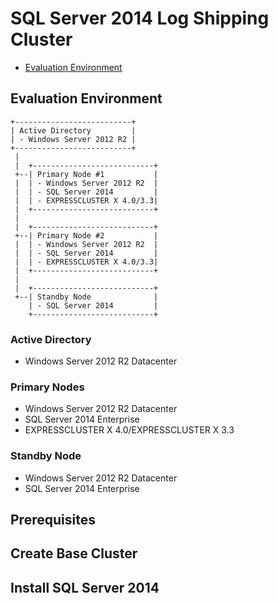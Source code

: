 # SQL Server 2014 Log Shipping Cluster
* [Evaluation Environment](#evaluation-environment)

## Evaluation Environment
```
+--------------------------+
| Active Directory         |
| - Windows Server 2012 R2 |
+--------------------------+
 |
 |  +---------------------------+
 +--| Primary Node #1           |
 |  | - Windows Server 2012 R2  |
 |  | - SQL Server 2014         |
 |  | - EXPRESSCLUSTER X 4.0/3.3|
 |  +---------------------------+
 |
 |  +---------------------------+
 +--| Primary Node #2           |
 |  | - Windows Server 2012 R2  |
 |  | - SQL Server 2014         |
 |  | - EXPRESSCLUSTER X 4.0/3.3|
 |  +---------------------------+
 |
 |  +---------------------------+
 +--| Standby Node              |
    | - SQL Server 2014         |
    +---------------------------+
```

### Active Directory
* Windows Server 2012 R2 Datacenter
### Primary Nodes
* Windows Server 2012 R2 Datacenter
* SQL Server 2014 Enterprise
* EXPRESSCLUSTER X 4.0/EXPRESSCLUSTER X 3.3
### Standby Node
* Windows Server 2012 R2 Datacenter
* SQL Server 2014 Enterprise

## Prerequisites 

## Create Base Cluster

## Install SQL Server 2014




